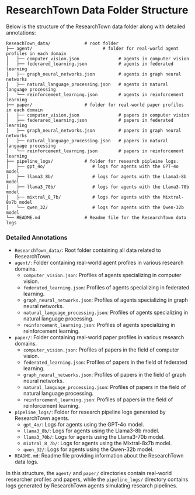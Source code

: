 # ResearchTown Data Folder Structure

Below is the structure of the ResearchTown data folder along with detailed annotations:

```plaintext
ReseachTown_data/             # root folder
├── agent/                           # folder for real-world agent profiles in each domain
│   ├── computer_vision.json               # agents in computer vision
│   ├── federared_learning.json            # agents in federated learning
│   ├── graph_neural_networks.json         # agents in graph neural networks
│   ├── natural_language_processing.json   # agents in natural language processing
│   └── reinforcement_learning.json        # agents in reinforcement learning
├── paper/                    # folder for real-world paper profiles in each domain
│   ├── computer_vision.json               # papers in computer vision
│   ├── federared_learning.json            # papers in federated learning
│   ├── graph_neural_networks.json         # papers in graph neural networks
│   ├── natural_language_processing.json   # papers in natural language processing
│   └── reinforcement_learning.json        # papers in reinforcement learning
├── pipeline_logs/            # folder for research pipleine logs. 
│   ├── gpt_4o/                  # logs for agents with the GPT-4o model
│   ├── llama3_8b/               # logs for agents with the Llama3-8b model
│   ├── llama3_70b/              # logs for agents with the Llama3-70b model
│   ├── mixtral_8_7b/            # logs for agents with the Mixtral-8x7b model
│   └── qwen_32/                 # logs for agents with the Qwen-32b model
└── README.md                 # Readme file for the ResearchTown data logs
```


### Detailed Annotations

- `ResearchTown_data/`: Root folder containing all data related to ResearchTown.
- `agent/`: Folder containing real-world agent profiles in various research domains.
  - `computer_vision.json`: Profiles of agents specializing in computer vision.
  - `federated_learning.json`: Profiles of agents specializing in federated learning.
  - `graph_neural_networks.json`: Profiles of agents specializing in graph neural networks.
  - `natural_language_processing.json`: Profiles of agents specializing in natural language processing.
  - `reinforcement_learning.json`: Profiles of agents specializing in reinforcement learning.
- `paper/`: Folder containing real-world paper profiles in various research domains.
  - `computer_vision.json`: Profiles of papers in the field of computer vision.
  - `federated_learning.json`: Profiles of papers in the field of federated learning.
  - `graph_neural_networks.json`: Profiles of papers in the field of graph neural networks.
  - `natural_language_processing.json`: Profiles of papers in the field of natural language processing.
  - `reinforcement_learning.json`: Profiles of papers in the field of reinforcement learning.
- `pipeline_logs/`: Folder for research pipeline logs generated by ResearchTown agents.
  - `gpt_4o/`: Logs for agents using the GPT-4o model.
  - `llama3_8b/`: Logs for agents using the Llama3-8b model.
  - `llama3_70b/`: Logs for agents using the Llama3-70b model.
  - `mixtral_8_7b/`: Logs for agents using the Mixtral-8x7b model.
  - `qwen_32/`: Logs for agents using the Qwen-32b model.
- `README.md`: Readme file providing information about the ResearchTown data logs.

In this structure, the `agent/` and `paper/` directories contain real-world researcher profiles and papers, while the `pipeline_logs/` directory contains logs generated by ResearchTown agents simulating research pipelines.